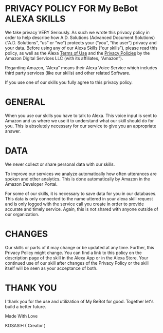 # PRIVACY POLICY FOR My BeBot ALEXA SKILLS

We take privacy VERY Seriously. As such we wrote this privacy policy in order to help describe how A.D. Solutions (Advanced Document Solutions) (“A.D. Solutions”, “us” or “we”) protects your (“you”, “the user”) privacy and your data. Before using any of our Alexa Skills (“our skills”), please read this policy, as well as the Alexa [Terms of Use](https://www.amazon.com/gp/help/customer/display.html?nodeId=201809740) and the [Privacy Policies](https://www.amazon.com/gp/help/customer/display.html?nodeId=GX7NJQ4ZB8MHFRNJ) by the Amazon Digital Services LLC (with its affiliates, “Amazon”).

Regarding Amazon, “Alexa” means their Alexa Voice Service which includes third party services (like our skills) and other related Software.

If you use one of our skills you fully agree to this privacy policy. 

# GENERAL

When you use our skills you have to talk to Alexa. This voice input is sent to Amazon and us where we use it to understand what our skill should do for you. This is absolutely necessary for our service to give you an appropriate answer.

# DATA

We never collect or share personal data with our skills.

To improve our services we analyze automatically how often utterances are spoken and other analytics. This is done automatically by Amazon in the Amazon Developer Portal.

For some of our skills, it is necessary to save data for you in our databases. This data is only connected to the name uttered in your alexa skill request and is only logged with the service call you create in order to provide accurate and timely service. Again, this is not shared with anyone outside of our organization.

# CHANGES

Our skills or parts of it may change or be updated at any time. Further, this Privacy Policy might change. You can find a link to this policy on the description page of the skill in the Alexa App or in the Alexa Store. Your continued use of our skill after changes of the Privacy Policy or the skill itself will be seen as your acceptance of both.

# THANK YOU

I thank you for the use and utilization of My BeBot for good. Together let's build a better future.

Made With Love

KOSASIH ( Creator ) 
